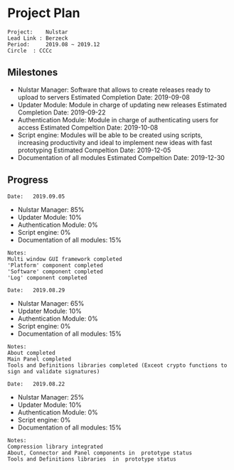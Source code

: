 # Project Plan
```
Project:	Nulstar
Lead Link : Berzeck
Period: 	2019.08 ~ 2019.12
Circle	: CCCc
```
## Milestones

- Nulstar Manager: Software that allows to create releases ready to  upload to servers
   Estimated Completion Date: 2019-09-08
- Updater Module: Module in charge of updating new releases
   Estimated Completion Date: 2019-09-22
- Authentication Module: Module in charge of authenticating users for access
   Estimated Compeltion Date: 2019-10-08
- Script engine: Modules will be able to be created using scripts, increasing productivity and ideal to implement new ideas with fast prototyping
   Estimated Compeltion Date: 2019-12-05
- Documentation of all modules
   Estimated Compeltion Date: 2019-12-30

## Progress 

```
Date: 	2019.09.05 
```

- Nulstar Manager: 85%
- Updater Module: 10%
- Authentication Module: 0%
- Script engine: 0%
- Documentation of all modules: 15%

```
Notes:
Multi window GUI framework completed
'Platform' component completed
'Software' component completed
'Log' component completed
```

```
Date: 	2019.08.29 
```

- Nulstar Manager: 65%
- Updater Module: 10%
- Authentication Module: 0%
- Script engine: 0%
- Documentation of all modules: 15%

```
Notes:
About completed
Main Panel completed
Tools and Definitions libraries completed (Exceot crypto functions to sign and validate signatures)
```

```
Date: 	2019.08.22 
```

- Nulstar Manager: 25%
- Updater Module: 10%
- Authentication Module: 0%
- Script engine: 0%
- Documentation of all modules: 15%

```
Notes:
Compression library integrated
About, Connector and Panel components in  prototype status
Tools and Definitions libraries  in  prototype status

```
